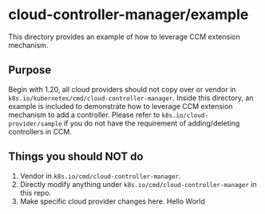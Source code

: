 # cloud-controller-manager/example

This directory provides an example of how to leverage CCM extension mechanism.

## Purpose

Begin with 1.20, all cloud providers should not copy over or vendor in `k8s.io/kubernetes/cmd/cloud-controller-manager`. Inside this directory, an example is included to demonstrate how to leverage CCM extension mechanism to add a controller.
Please refer to `k8s.io/cloud-provider/sample` if you do not have the requirement of adding/deleting controllers in CCM.

## Things you should NOT do

1. Vendor in `k8s.io/cmd/cloud-controller-manager`.
2. Directly modify anything under `k8s.io/cmd/cloud-controller-manager` in this repo. 
3. Make specific cloud provider changes here.
Hello World
